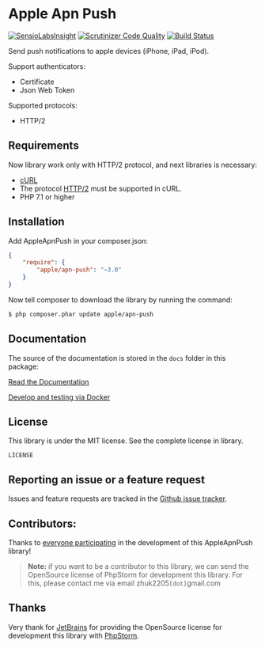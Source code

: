 Apple Apn Push
==============

[![SensioLabsInsight](https://insight.sensiolabs.com/projects/53f2239f-c4cc-4643-85c9-a9f79850e863/mini.png)](https://insight.sensiolabs.com/projects/53f2239f-c4cc-4643-85c9-a9f79850e863)
[![Scrutinizer Code Quality](https://scrutinizer-ci.com/g/ZhukV/AppleApnPush/badges/quality-score.png?b=master)](https://scrutinizer-ci.com/g/ZhukV/AppleApnPush/?branch=master)
[![Build Status](https://github.com/ZhukV/AppleApnPush/workflows/Testing/badge.svg?branch=master)](https://github.com/ZhukV/AppleApnPush/actions)

Send push notifications to apple devices (iPhone, iPad, iPod).

Support authenticators:

* Certificate
* Json Web Token

Supported protocols:

* HTTP/2

Requirements
------------

Now library work only with HTTP/2 protocol, and next libraries is necessary:

* [cURL](http://php.net/manual/ru/book.curl.php)
* The protocol [HTTP/2](https://en.wikipedia.org/wiki/HTTP/2) must be supported in cURL.
* PHP 7.1 or higher

Installation
------------

Add AppleApnPush in your composer.json:

````json
{
    "require": {
        "apple/apn-push": "~3.0"
    }
}
````

Now tell composer to download the library by running the command:

```bash
$ php composer.phar update apple/apn-push
```

Documentation
----------

The source of the documentation is stored in the `docs` folder in this package:

[Read the Documentation](docs/index.md)

[Develop and testing via Docker](docs/docker.md)

License
-------

This library is under the MIT license. See the complete license in library.

```
LICENSE
```

Reporting an issue or a feature request
---------------------------------------

Issues and feature requests are tracked in the [Github issue tracker](https://github.com/ZhukV/AppleApnPush/issues).

Contributors:
-------------

Thanks to [everyone participating](https://github.com/ZhukV/AppleApnPush/graphs/contributors) in the development of this AppleApnPush library!

> **Note:** if you want to be a contributor to this library, we can send the OpenSource license of PhpStorm for development this library.
For this, please contact me via email zhuk2205`[dot]`gmail.com

Thanks
------

Very thank for [JetBrains](https://www.jetbrains.com/) for providing the OpenSource license for development this library with [PhpStorm](https://www.jetbrains.com/phpstorm/).
